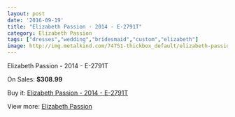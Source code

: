 ```yaml
---
layout: post
date: '2016-09-19'
title: "Elizabeth Passion - 2014 - E-2791T"
category: Elizabeth Passion
tags: ["dresses","wedding","bridesmaid","custom","elizabeth"]
image: http://img.metalkind.com/74751-thickbox_default/elizabeth-passion-2014-e-2791t.jpg
---
```

Elizabeth Passion - 2014 - E-2791T

On Sales: **$308.99**
<a href="https://www.metalkind.com/en/elizabeth-passion/18432-elizabeth-passion-2014-e-2791t.html"><amp-img layout="responsive" width="600" height="600" src="//img.metalkind.com/74751-thickbox_default/elizabeth-passion-2014-e-2791t.jpg" alt="Elizabeth Passion - 2014 - E-2791T 0" /></a>
<a href="https://www.metalkind.com/en/elizabeth-passion/18432-elizabeth-passion-2014-e-2791t.html"><amp-img layout="responsive" width="600" height="600" src="//img.metalkind.com/74752-thickbox_default/elizabeth-passion-2014-e-2791t.jpg" alt="Elizabeth Passion - 2014 - E-2791T 1" /></a>

Buy it: [Elizabeth Passion - 2014 - E-2791T](https://www.metalkind.com/en/elizabeth-passion/18432-elizabeth-passion-2014-e-2791t.html "Elizabeth Passion - 2014 - E-2791T")

View more: [Elizabeth Passion](https://www.metalkind.com/en/43-elizabeth-passion "Elizabeth Passion")